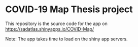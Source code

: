 # COVID-19 Map Thesis project

This repository is the source code for the app on https://sadatlas.shinyapps.io/COVID-Map/

Note: The app takes time to load on the shiny app servers.
